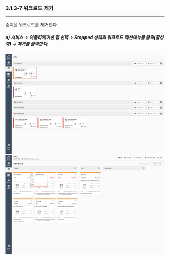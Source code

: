 ### 3.1.3-7 워크로드 제거

---

중지된 워크로드를 제거한다.

##### a\) 서비스 → 어플리케이션 맵 선택 → Stopped 상태의 워크로드 액션메뉴를 클릭\(활성화\) → 제거를 클릭한다. 
![](/assets/KR/3.0.0/3.1.3-7_1.png)![](/assets/KR/3.0.0/3.1.3-7_2.png)



